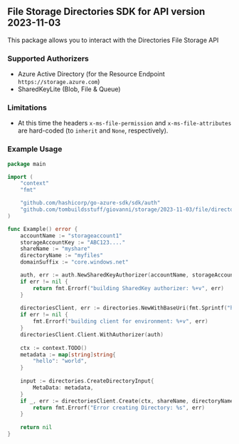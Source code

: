 ## File Storage Directories SDK for API version 2023-11-03

This package allows you to interact with the Directories File Storage API

### Supported Authorizers

* Azure Active Directory (for the Resource Endpoint `https://storage.azure.com`)
* SharedKeyLite (Blob, File & Queue)

### Limitations

* At this time the headers `x-ms-file-permission` and `x-ms-file-attributes` are hard-coded (to `inherit` and `None`, respectively).

### Example Usage

```go
package main

import (
	"context"
	"fmt"

	"github.com/hashicorp/go-azure-sdk/sdk/auth"
	"github.com/tombuildsstuff/giovanni/storage/2023-11-03/file/directories"
)

func Example() error {
	accountName := "storageaccount1"
    storageAccountKey := "ABC123...."
    shareName := "myshare"
    directoryName := "myfiles"
	domainSuffix := "core.windows.net"

	auth, err := auth.NewSharedKeyAuthorizer(accountName, storageAccountKey, auth.SharedKey)
	if err != nil {
		return fmt.Errorf("building SharedKey authorizer: %+v", err)
	}
	
    directoriesClient, err := directories.NewWithBaseUri(fmt.Sprintf("https://%s.dfs.%s", accountName, domainSuffix))
	if err != nil {
		fmt.Errorf("building client for environment: %+v", err)
	}
    directoriesClient.Client.WithAuthorizer(auth)
    
    ctx := context.TODO()
    metadata := map[string]string{
    	"hello": "world",
    }
	
	input := directories.CreateDirectoryInput{
		MetaData: metadata,
    }
    if _, err := directoriesClient.Create(ctx, shareName, directoryName, input); err != nil {
        return fmt.Errorf("Error creating Directory: %s", err)
    }
    
    return nil 
}
```